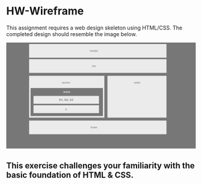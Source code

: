 # HW-Wireframe
This assignment requires a web design skeleton using HTML/CSS. The completed design should resemble the image below. 

![Final Layout](Images/Easier-Layout.png)

## This exercise challenges your familiarity with the basic foundation of HTML & CSS.